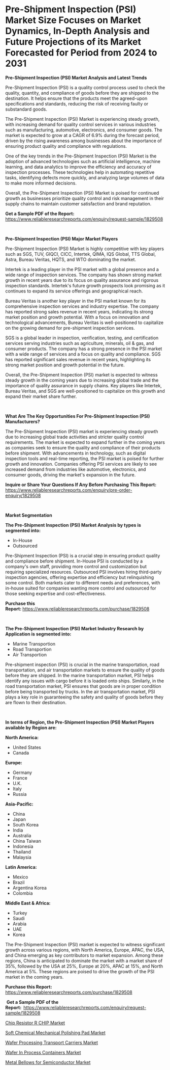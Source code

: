 <p><h1>Pre-Shipment Inspection (PSI) Market Size Focuses on Market Dynamics, In-Depth Analysis and Future Projections of its Market Forecasted for Period from 2024 to 2031</h1></p><p><strong>Pre-Shipment Inspection (PSI) Market Analysis and Latest Trends</strong></p>
<p><p>Pre-Shipment Inspection (PSI) is a quality control process used to check the quality, quantity, and compliance of goods before they are shipped to the destination. It helps ensure that the products meet the agreed-upon specifications and standards, reducing the risk of receiving faulty or substandard goods.</p><p>The Pre-Shipment Inspection (PSI) Market is experiencing steady growth, with increasing demand for quality control services in various industries such as manufacturing, automotive, electronics, and consumer goods. The market is expected to grow at a CAGR of 6.9% during the forecast period, driven by the rising awareness among businesses about the importance of ensuring product quality and compliance with regulations.</p><p>One of the key trends in the Pre-Shipment Inspection (PSI) Market is the adoption of advanced technologies such as artificial intelligence, machine learning, and data analytics to improve the efficiency and accuracy of inspection processes. These technologies help in automating repetitive tasks, identifying defects more quickly, and analyzing large volumes of data to make more informed decisions.</p><p>Overall, the Pre-Shipment Inspection (PSI) Market is poised for continued growth as businesses prioritize quality control and risk management in their supply chains to maintain customer satisfaction and brand reputation.</p></p>
<p><strong>Get a Sample PDF of the Report:&nbsp;</strong> <a href="https://www.reliableresearchreports.com/enquiry/request-sample/1829508">https://www.reliableresearchreports.com/enquiry/request-sample/1829508</a></p>
<p>&nbsp;</p>
<p><strong>Pre-Shipment Inspection (PSI) Major Market Players</strong></p>
<p><p>Pre-Shipment Inspection (PSI) Market is highly competitive with key players such as SGS, TUV, GIQCI, CICC, Intertek, QIMA, IQS Global, TTS Global, Astra, Bureau Veritas, HQTS, and WTO dominating the market. </p><p>Intertek is a leading player in the PSI market with a global presence and a wide range of inspection services. The company has shown strong market growth in recent years due to its focus on quality assurance and rigorous inspection standards. Intertek's future growth prospects look promising as it continues to expand its service offerings and geographical reach.</p><p>Bureau Veritas is another key player in the PSI market known for its comprehensive inspection services and industry expertise. The company has reported strong sales revenue in recent years, indicating its strong market position and growth potential. With a focus on innovation and technological advancements, Bureau Veritas is well-positioned to capitalize on the growing demand for pre-shipment inspection services.</p><p>SGS is a global leader in inspection, verification, testing, and certification services serving industries such as agriculture, minerals, oil & gas, and consumer products. The company has a strong presence in the PSI market with a wide range of services and a focus on quality and compliance. SGS has reported significant sales revenue in recent years, highlighting its strong market position and growth potential in the future.</p><p>Overall, the Pre-Shipment Inspection (PSI) market is expected to witness steady growth in the coming years due to increasing global trade and the importance of quality assurance in supply chains. Key players like Intertek, Bureau Veritas, and SGS are well-positioned to capitalize on this growth and expand their market share further.</p></p>
<p>&nbsp;</p>
<p><strong>What Are The Key Opportunities For Pre-Shipment Inspection (PSI) Manufacturers?</strong></p>
<p><p>The Pre-Shipment Inspection (PSI) market is experiencing steady growth due to increasing global trade activities and stricter quality control requirements. The market is expected to expand further in the coming years as companies seek to ensure the quality and compliance of their products before shipment. With advancements in technology, such as digital inspection tools and real-time reporting, the PSI market is poised for further growth and innovation. Companies offering PSI services are likely to see increased demand from industries like automotive, electronics, and consumer goods, driving the market's expansion in the future.</p></p>
<p><strong>Inquire or Share Your Questions If Any Before Purchasing This Report:</strong> <a href="https://www.reliableresearchreports.com/enquiry/pre-order-enquiry/1829508">https://www.reliableresearchreports.com/enquiry/pre-order-enquiry/1829508</a></p>
<p>&nbsp;</p>
<p><strong>Market Segmentation</strong></p>
<p><strong>The Pre-Shipment Inspection (PSI) Market Analysis by types is segmented into:</strong></p>
<p><ul><li>In-House</li><li>Outsourced</li></ul></p>
<p><p>Pre-Shipment Inspection (PSI) is a crucial step in ensuring product quality and compliance before shipment. In-House PSI is conducted by a company's own staff, providing more control and customization but requiring specialized resources. Outsourced PSI involves hiring third-party inspection agencies, offering expertise and efficiency but relinquishing some control. Both markets cater to different needs and preferences, with in-house suited for companies wanting more control and outsourced for those seeking expertise and cost-effectiveness.</p></p>
<p><strong>Purchase this Report:&nbsp;</strong><a href="https://www.reliableresearchreports.com/purchase/1829508">https://www.reliableresearchreports.com/purchase/1829508</a></p>
<p>&nbsp;</p>
<p><strong>The Pre-Shipment Inspection (PSI) Market Industry Research by Application is segmented into:</strong></p>
<p><ul><li>Marine Transportion</li><li>Road Transportion</li><li>Air Transportion</li></ul></p>
<p><p>Pre-shipment inspection (PSI) is crucial in the marine transportation, road transportation, and air transportation markets to ensure the quality of goods before they are shipped. In the marine transportation market, PSI helps identify any issues with cargo before it is loaded onto ships. Similarly, in the road transportation market, PSI ensures that goods are in proper condition before being transported by trucks. In the air transportation market, PSI plays a key role in guaranteeing the safety and quality of goods before they are flown to their destination.</p></p>
<p>&nbsp;</p>
<p><strong>In terms of Region, the Pre-Shipment Inspection (PSI) Market Players available by Region are:</strong></p>
<p>
    <p> <strong> North America: </strong>
        <ul>
            <li>United States</li>
            <li>Canada</li>
        </ul>
        </p> 
    <p> <strong> Europe: </strong>
        <ul>
            <li>Germany</li>
            <li>France</li>
            <li>U.K.</li>
            <li>Italy</li>
            <li>Russia</li>
        </ul>
        </p> 
    <p> <strong> Asia-Pacific: </strong>
        <ul>
            <li>China</li>
            <li>Japan</li>
            <li>South Korea</li>
            <li>India</li>
            <li>Australia</li>
            <li>China Taiwan</li>
            <li>Indonesia</li>
            <li>Thailand</li>
            <li>Malaysia</li>
        </ul>
        </p> 
    <p> <strong> Latin America: </strong>
        <ul>
            <li>Mexico</li>
            <li>Brazil</li>
            <li>Argentina Korea</li>
            <li>Colombia</li>
        </ul>
        </p> 
    <p> <strong> Middle East & Africa: </strong>
        <ul>
            <li>Turkey</li>
            <li>Saudi</li>
            <li>Arabia</li>
            <li>UAE</li>
            <li>Korea</li>
        </ul>
    </p>
    </p>
<p><p>The Pre-Shipment Inspection (PSI) market is expected to witness significant growth across various regions, with North America, Europe, APAC, the USA, and China emerging as key contributors to market expansion. Among these regions, China is anticipated to dominate the market with a market share of 35%, followed by the USA at 25%, Europe at 20%, APAC at 15%, and North America at 5%. These regions are poised to drive the growth of the PSI market in the coming years.</p></p>
<p><strong>Purchase this Report: </strong><a href="https://www.reliableresearchreports.com/purchase/1829508">https://www.reliableresearchreports.com/purchase/1829508</a></p>
<p>&nbsp;<strong>Get a Sample PDF of the Report:&nbsp;&nbsp;</strong><a href="https://www.reliableresearchreports.com/enquiry/request-sample/1829508">https://www.reliableresearchreports.com/enquiry/request-sample/1829508</a></p>
<p><strong></strong></p>
<p><p><a href="https://medium.com/@trevawisozk_19409/chip-resistor-r-chip-market-report-reveals-the-latest-trends-and-growth-opportunities-of-this-90b5a02fd62f">Chip Resistor R CHIP Market</a></p><p><a href="https://medium.com/@nevawelch2021/soft-chemical-mechanical-polishing-pad-market-research-report-its-history-and-forecast-2024-to-848b444bc62d">Soft Chemical Mechanical Polishing Pad Market</a></p><p><a href="https://medium.com/@nevawelch2021/wafer-processing-transport-carriers-market-exploring-market-share-market-trends-and-future-0cf4168dd3f6">Wafer Processing Transport Carriers Market</a></p><p><a href="https://medium.com/@nevawelch2021/wafer-in-process-containers-market-size-reveals-the-best-marketing-channels-in-global-industry-ac06bb206d97">Wafer In Process Containers Market</a></p><p><a href="https://medium.com/@trevawisozk_19409/metal-bellows-for-semiconductor-market-exploring-market-share-market-trends-and-future-growth-e9d3aeba1c5d">Metal Bellows for Semiconductor Market</a></p></p>